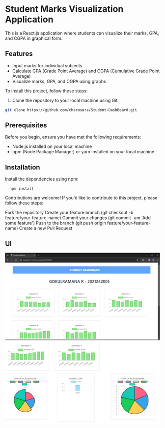 # Student Marks Visualization Application

This is a React.js application where students can visualize their marks, GPA, and CGPA in graphical form.

## Features

- Input marks for individual subjects
- Calculate GPA (Grade Point Average) and CGPA (Cumulative Grade Point Average)
- Visualize marks, GPA, and CGPA using graphs



To install this project, follow these steps:

1. Clone the repository to your local machine using Git:
   
```bash
git clone https://github.com/charusara/Student-DashBoard.git
```
## Prerequisites
Before you begin, ensure you have met the following requirements:

- Node.js installed on your local machine
- npm (Node Package Manager) or yarn installed on your local machine


## Installation
Install the dependencies using npm:
```
  npm install
   ```
Contributions are welcome! If you'd like to contribute to this project, please follow these steps:

  Fork the repository
  Create your feature branch (git checkout -b feature/your-feature-name)
  Commit your changes (git commit -am 'Add some feature')
  Push to the branch (git push origin feature/your-feature-name)
  Create a new Pull Request
  
## UI
<img src = "https://github.com/charusara/Student-DashBoard/blob/main/src/assets/Student-dashboard-UI.png" alt="Dashboard UI">
<img src = "https://github.com/charusara/Student-DashBoard/blob/main/src/assets/Dashboard_UI_2.png" alt="Dashboard UI">







